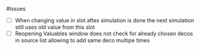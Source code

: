 #Issues
- [ ] When changing value in slot aftes simulation is done the next simulation still uses old value from this slot
- [ ] Reopening Valuables window does not check for already chosen decos in source list allowing to add same deco multipe times